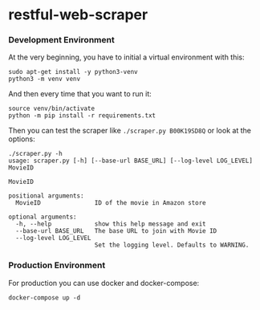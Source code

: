# restful-web-scraper

### Development Environment

At the very beginning, you have to initial a virtual environment with this:

```
sudo apt-get install -y python3-venv
python3 -m venv venv
```

And then every time that you want to run it:

```
source venv/bin/activate
python -m pip install -r requirements.txt
```

Then you can test the scraper like `./scraper.py B00K19SD8Q` or look at the options:

```
./scraper.py -h
usage: scraper.py [-h] [--base-url BASE_URL] [--log-level LOG_LEVEL] MovieID

MovieID

positional arguments:
  MovieID               ID of the movie in Amazon store

optional arguments:
  -h, --help            show this help message and exit
  --base-url BASE_URL   The base URL to join with Movie ID
  --log-level LOG_LEVEL
                        Set the logging level. Defaults to WARNING.

```

### Production Environment

For production you can use docker and docker-compose: 

```
docker-compose up -d
```

